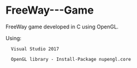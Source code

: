 # FreeWay---Game
FreeWay game developed in C using OpenGL.

Using: 
  
      Visual Studio 2017

      OpenGL library - Install-Package nupengl.core


